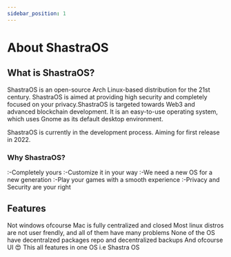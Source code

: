 ```yaml
---
sidebar_position: 1
---
```


# About ShastraOS

## What is ShastraOS?

ShastraOS is an open-source Arch Linux-based distribution for the 21st century. ShastraOS is aimed at providing high security and completely focused on your privacy.ShastraOS is targeted towards Web3 and advanced blockchain development. It is an easy-to-use operating system, which uses Gnome as its default desktop environment.

ShastraOS is currently in the development process. Aiming for first release in 2022.

### Why ShastraOS?
:-Completely yours
:-Customize it in your way
:-We need a new OS for a new generation
:-Play your games with a smooth experience
:-Privacy and Security are your right

## Features
Not windows ofcourse
Mac is fully centralized and closed
Most linux distros are not user frendly, and all of them have many problems
None of the OS have decentralzed packages repo and decentralized backups
And ofcourse UI 😍
This all features in one OS i.e Shastra OS

